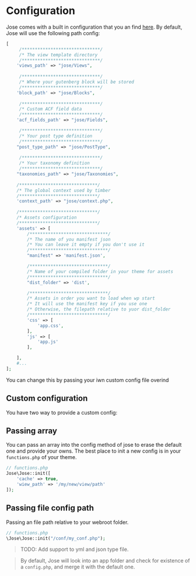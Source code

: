# Configuration

Jose comes with a built in configuration that you an find [here]('#').
By default, Jose will use the following path config:
```php
[
     /******************************/
     /* The view template directory
     /******************************/
    'views_path' => "jose/Views",
    
     /******************************/
     /* Where your gutenberg block will be stored
     /******************************/
    'block_path' => "jose/Blocks",
    
     /******************************/
     /* Custom ACF field data
     /******************************/
    'acf_fields_path' => "jose/Fields",

     /******************************/
     /* Your post type definition
     /******************************/
    "post_type_path" => "jose/PostType",
    
     /******************************/
     /* Your taxonomy definition
     /******************************/
    "taxonomies_path" => "jose/Taxonomies",
    
    /******************************/
    /* The global context used by timber
    /******************************/
    'context_path' => "jose/context.php",
    
    /******************************/
    /* Assets configuration  
    /******************************/
    'assets' => [
        /******************************/
        /* The name of you manifest json
        /* You can leave it empty if you don't use it
        /******************************/
        "manifest" => 'manifest.json',

        /******************************/
        /* Name of your compiled folder in your theme for assets
        /******************************/
        "dist_folder" => 'dist',

        /******************************/
        /* Assets in order you want to load when wp start
        /* It will use the manifest key if you use one
        /* Otherwise, the filepath relative to yuor dist_folder
        /******************************/
        'css' => [
            'app.css',
        ],
        'js' => [
            'app.js'
        ],

    ],
    #...
];
```
You can change this by passing your iwn custom config file overind

## Custom configuration

You have two way to provide a custom config:

## Passing array
You can pass an array into the config method of jose to erase the default one and provide your owns. The best place to init a new config is in your `functions.php` of your theme.

```php
// functions.php
Jose\Jose::init([
    'cache' => true,
    'wiew_path' => '/my/new/view/path'
]);
```

## Passing file config path
Passing an file path relative to your webroot folder.

```php
// functions.php
\Jose\Jose::init("/conf/my_conf.php");
```
> TODO: Add support to yml and json type file.

> By default, Jose will look into an app folder and check for existence of a `config.php`, and merge it with the default one.







